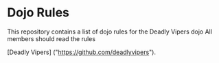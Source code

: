 Dojo Rules
==========

This repository contains a list of dojo rules for the Deadly Vipers dojo
All members should read the rules

[Deadly Vipers] ("https://github.com/deadlyvipers").

